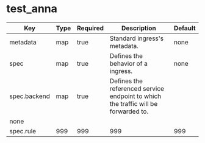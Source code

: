 # test_anna
Key  | Type | Required  | Description | Default
------------- | ------------- | ------------- | ------------- | -------------
metadata | map  | true | Standard ingress's metadata.  | none 
spec  | map  | true  |  Defines the behavior of a ingress.  | none
spec.backend | map | true | Defines the referenced service endpoint to which the traffic will be forwarded to.
 | none 
spec.rule  | 999  | 999  | 999 | 999   


